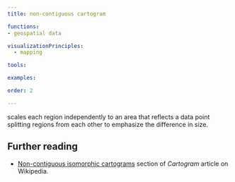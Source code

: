 ```yaml
---
title: non-contiguous cartogram

functions:
- geospatial data

visualizationPrinciples:
  - mapping

tools:

examples:

order: 2

---
```


scales each region independently to an area that reflects a data point splitting regions from each other to emphasize the difference in size.

<!--more-->

## Further reading
- [Non-contiguous isomorphic cartograms](https://en.wikipedia.org/wiki/Cartogram#Non-contiguous_isomorphic_cartograms) section of *Cartogram* article on Wikipedia.
